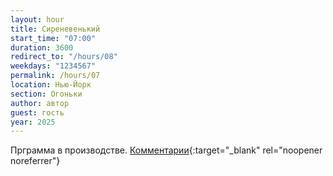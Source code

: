 ```yaml
---
layout: hour
title: Сиреневенький
start_time: "07:00"
duration: 3600
redirect_to: "/hours/08"
weekdays: "1234567"
permalink: /hours/07
location: Нью-Йорк
section: Огоньки
author: автор
guest: гость  
year: 2025
---
```



Прграмма в производстве. [Комментарии](https://t.me/+nk0UKze8dEczZDAy){:target="_blank" rel="noopener noreferrer"}
